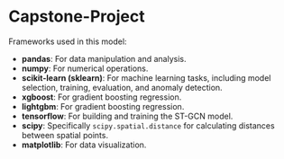 # Capstone-Project
Frameworks used in this model:
- **pandas**: For data manipulation and analysis.  
- **numpy**: For numerical operations.  
- **scikit-learn (sklearn)**: For machine learning tasks, including model selection, training, evaluation, and anomaly detection.  
- **xgboost**: For gradient boosting regression.  
- **lightgbm**: For gradient boosting regression.  
- **tensorflow**: For building and training the ST-GCN model.  
- **scipy**: Specifically `scipy.spatial.distance` for calculating distances between spatial points.  
- **matplotlib**: For data visualization.  

